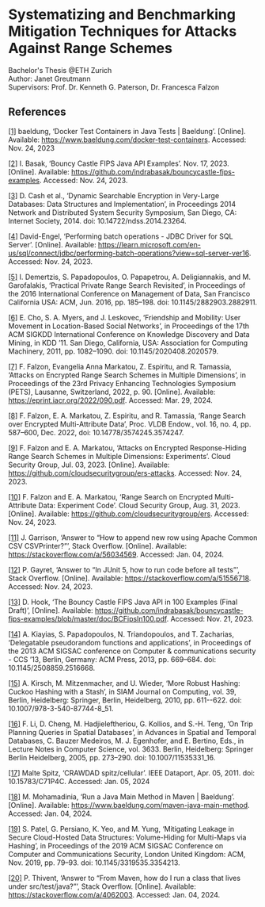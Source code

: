 # Systematizing and Benchmarking Mitigation Techniques for Attacks Against Range Schemes

Bachelor's Thesis @ETH Zurich    
Author: Janet Greutmann   
Supervisors:    Prof. Dr. Kenneth G. Paterson, Dr. Francesca Falzon

## References

[[1]](https://www.baeldung.com/docker-test-containers)
baeldung, ‘Docker Test Containers in Java Tests | Baeldung’. [Online].
Available: https://www.baeldung.com/docker-test-containers. Accessed: Nov. 24, 2023

[[2]](https://github.com/indrabasak/bouncycastle-fips-examples)
I. Basak, ‘Bouncy Castle FIPS Java API Examples’. Nov. 17, 2023. [Online].
Available: https://github.com/indrabasak/bouncycastle-fips-examples. Accessed: Nov. 24, 2023.

[[3]](http://dx.doi.org/10.14722/ndss.2014.23264)
D. Cash et al., ‘Dynamic Searchable Encryption in Very-Large Databases: Data Structures and Implementation’, in
Proceedings 2014 Network and Distributed System Security Symposium, San Diego, CA: Internet Society, 2014. doi:
10.14722/ndss.2014.23264.

[[4]](https://learn.microsoft.com/en-us/sql/connect/jdbc/performing-batch-operations?view=sql-server-ver16)
David-Engel, ‘Performing batch operations - JDBC Driver for SQL Server’. [Online].
Available: https://learn.microsoft.com/en-us/sql/connect/jdbc/performing-batch-operations?view=sql-server-ver16. Accessed: Nov. 24, 2023.

[[5]](https://doi.org/10.1145/2882903.2882911)
I. Demertzis, S. Papadopoulos, O. Papapetrou, A. Deligiannakis, and M. Garofalakis, ‘Practical Private Range Search
Revisited’, in Proceedings of the 2016 International Conference on Management of Data, San Francisco California USA:
ACM, Jun. 2016, pp. 185–198. doi: 10.1145/2882903.2882911.

[[6]](https://doi.org/10.1145/2020408.2020579)
E. Cho, S. A. Myers, and J. Leskovec, ‘Friendship and Mobility: User Movement in Location-Based Social Networks’, in Proceedings of the 17th ACM SIGKDD International Conference on Knowledge Discovery and Data Mining, in KDD ’11. San Diego, California, USA: Association for Computing Machinery, 2011, pp. 1082–1090. doi: 10.1145/2020408.2020579.

[[7]](https://eprint.iacr.org/2022/090.pdf)
F. Falzon, Evangelia Anna Markatou, Z. Espiritu, and R. Tamassia, ‘Attacks on Encrypted Range Search Schemes in Multiple Dimensions’, in Proceedings of the 23rd Privacy Enhancing Technologies Symposium (PETS), Lausanne, Switzerland, 2022, p. 90. [Online]. Available: https://eprint.iacr.org/2022/090.pdf. Accessed: Mar. 29, 2024.

[[8]](https://doi.org/10.14778/3574245.3574247)
F. Falzon, E. A. Markatou, Z. Espiritu, and R. Tamassia, ‘Range Search over Encrypted Multi-Attribute Data’, Proc. VLDB
Endow., vol. 16, no. 4, pp. 587–600, Dec. 2022, doi: 10.14778/3574245.3574247.

[[9]](https://github.com/cloudsecuritygroup/ers-attacks)
F. Falzon and E. A. Markatou, ‘Attacks on Encrypted Response-Hiding Range Search Schemes in Multiple
Dimensions: Experiments’. Cloud Security Group, Jul. 03, 2023. [Online].
Available: https://github.com/cloudsecuritygroup/ers-attacks. Accessed: Nov. 24, 2023.

[[10]](https://github.com/cloudsecuritygroup/ers)
F. Falzon and E. A. Markatou, ‘Range Search on Encrypted Multi-Attribute Data: Experiment Code’. Cloud
Security Group, Aug. 31, 2023. [Online]. Available: https://github.com/cloudsecuritygroup/ers. Accessed: Nov. 24, 2023.

[[11]](https://stackoverflow.com/a/56034569)
J. Garrison, ‘Answer to “How to append new row using Apache Common CSV CSVPrinter?”’, Stack Overflow. [Online]. Available: https://stackoverflow.com/a/56034569. Accessed: Jan. 04,
2024.

[[12]](https://stackoverflow.com/a/51556718)
P. Gayret, ‘Answer to “In JUnit 5, how to run code before all tests”’, Stack Overflow. [Online]. Available: https://stackoverflow.com/a/51556718. Accessed: Nov. 24,
2023.

[[13]](https://github.com/indrabasak/bouncycastle-fips-examples/blob/master/doc/BCFipsIn100.pdf)
D. Hook, ‘The Bouncy Castle FIPS Java API in 100 Examples (Final Draft)’, [Online].
Available: https://github.com/indrabasak/bouncycastle-fips-examples/blob/master/doc/BCFipsIn100.pdf. Accessed: Nov. 21, 2023.

[[14]](https://doi.org/10.1145/2508859.2516668)
A. Kiayias, S. Papadopoulos, N. Triandopoulos, and T. Zacharias, ‘Delegatable pseudorandom functions and applications’,
in Proceedings of the 2013 ACM SIGSAC conference on Computer & communications security - CCS ’13, Berlin, Germany: ACM
Press, 2013, pp. 669–684. doi: 10.1145/2508859.2516668.

[[15]](https://doi.org/10.1137/080728743)
A. Kirsch, M. Mitzenmacher, and U. Wieder, ‘More Robust Hashing: Cuckoo Hashing with a Stash’, in SIAM Journal on Computing, vol. 39, Berlin, Heidelberg: Springer, Berlin, Heidelberg, 2010, pp. 611--622. doi: 10.1007/978-3-540-87744-8_51.

[[16]](https://doi.org/10.1007/11535331_16)
F. Li, D. Cheng, M. Hadjieleftheriou, G. Kollios, and S.-H. Teng, ‘On Trip Planning Queries in Spatial Databases’, in Advances in Spatial and Temporal Databases, C. Bauzer Medeiros, M. J. Egenhofer, and E. Bertino, Eds., in Lecture Notes in Computer Science, vol. 3633. Berlin, Heidelberg: Springer Berlin Heidelberg, 2005, pp. 273–290. doi: 10.1007/11535331_16.

[[17]](https://doi.org/10.15783/C71P4C)
Malte Spitz, ‘CRAWDAD spitz/cellular’. IEEE Dataport, Apr. 05, 2011. doi: 10.15783/C71P4C. Accessed: Jan. 05, 2024

[[18]](https://www.baeldung.com/maven-java-main-method)
M. Mohamadinia, ‘Run a Java Main Method in Maven | Baeldung’. [Online].
Available: https://www.baeldung.com/maven-java-main-method. Accessed: Jan. 04, 2024.

[[19]](https://doi.org/10.1145/3319535.3354213)
S. Patel, G. Persiano, K. Yeo, and M. Yung, ‘Mitigating Leakage in Secure Cloud-Hosted Data Structures: Volume-Hiding for Multi-Maps via Hashing’, in Proceedings of the 2019 ACM SIGSAC Conference on Computer and Communications Security, London United Kingdom: ACM, Nov. 2019, pp. 79–93. doi: 10.1145/3319535.3354213.

[[20]](https://stackoverflow.com/a/4062003)
P. Thivent, ‘Answer to “From Maven, how do I run a class that lives under src/test/java?”’, Stack Overflow. [Online]. Available: https://stackoverflow.com/a/4062003. Accessed:
Jan. 04, 2024.
